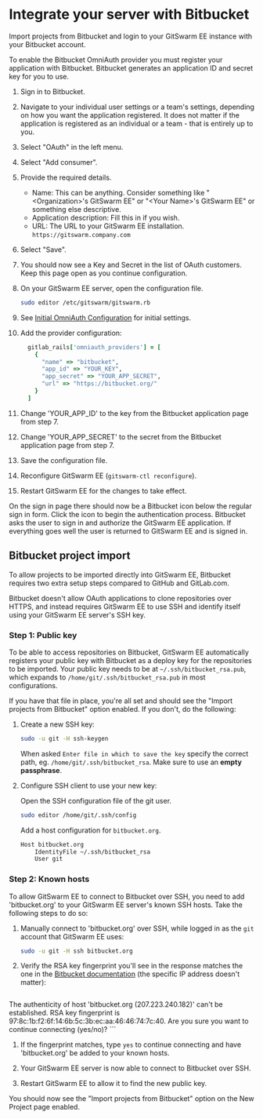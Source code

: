 # Integrate your server with Bitbucket

Import projects from Bitbucket and login to your GitSwarm EE instance with
your Bitbucket account.

To enable the Bitbucket OmniAuth provider you must register your
application with Bitbucket. Bitbucket generates an application ID and
secret key for you to use.

1.  Sign in to Bitbucket.

1.  Navigate to your individual user settings or a team's settings,
    depending on how you want the application registered. It does not
    matter if the application is registered as an individual or a team -
    that is entirely up to you.

1.  Select "OAuth" in the left menu.

1.  Select "Add consumer".

1.  Provide the required details.

    - Name: This can be anything. Consider something like
      "\<Organization\>'s GitSwarm EE" or "\<Your Name\>'s GitSwarm EE" or
      something else descriptive.
    - Application description: Fill this in if you wish.
    - URL: The URL to your GitSwarm EE installation.
      `https://gitswarm.company.com`

1.  Select "Save".

1.  You should now see a Key and Secret in the list of OAuth customers.
    Keep this page open as you continue configuration.

1.  On your GitSwarm EE server, open the configuration file.

    ```bash
    sudo editor /etc/gitswarm/gitswarm.rb
    ```

1.  See [Initial OmniAuth
    Configuration](omniauth.md#initial-omniauth-configuration) for initial
    settings.

1.  Add the provider configuration:

    ```ruby
      gitlab_rails['omniauth_providers'] = [
        {
          "name" => "bitbucket",
          "app_id" => "YOUR_KEY",
          "app_secret" => "YOUR_APP_SECRET",
          "url" => "https://bitbucket.org/"
        }
      ]
    ```

1.  Change 'YOUR_APP_ID' to the key from the Bitbucket application page
    from step 7.

1.  Change 'YOUR_APP_SECRET' to the secret from the Bitbucket application
    page from step 7.

1.  Save the configuration file.

1.  Reconfigure GitSwarm EE (`gitswarm-ctl reconfigure`).

1.  Restart GitSwarm EE for the changes to take effect.

On the sign in page there should now be a Bitbucket icon below the regular
sign in form. Click the icon to begin the authentication process.
Bitbucket asks the user to sign in and authorize the GitSwarm EE
application. If everything goes well the user is returned to GitSwarm EE
and is signed in.

## Bitbucket project import

To allow projects to be imported directly into GitSwarm EE, Bitbucket
requires two extra setup steps compared to GitHub and GitLab.com.

Bitbucket doesn't allow OAuth applications to clone repositories over
HTTPS, and instead requires GitSwarm EE to use SSH and identify itself
using your GitSwarm EE server's SSH key.

### Step 1: Public key

To be able to access repositories on Bitbucket, GitSwarm EE automatically
registers your public key with Bitbucket as a deploy key for the
repositories to be imported. Your public key needs to be at
`~/.ssh/bitbucket_rsa.pub`, which expands to
`/home/git/.ssh/bitbucket_rsa.pub` in most configurations.

If you have that file in place, you're all set and should see the "Import
projects from Bitbucket" option enabled. If you don't, do the following:

1.  Create a new SSH key:

    ```bash
    sudo -u git -H ssh-keygen
    ```

    When asked `Enter file in which to save the key` specify the correct
    path, eg. `/home/git/.ssh/bitbucket_rsa`. Make sure to use an **empty
    passphrase**.

1.  Configure SSH client to use your new key:

    Open the SSH configuration file of the git user.

    ```bash
    sudo editor /home/git/.ssh/config
    ```

    Add a host configuration for `bitbucket.org`.

    ```bash
    Host bitbucket.org
        IdentityFile ~/.ssh/bitbucket_rsa
        User git
    ```

### Step 2: Known hosts

To allow GitSwarm EE to connect to Bitbucket over SSH, you need to add
'bitbucket.org' to your GitSwarm EE server's known SSH hosts. Take the
following steps to do so:

1.  Manually connect to 'bitbucket.org' over SSH, while logged in as the
    `git` account that GitSwarm EE uses:

    ```bash
    sudo -u git -H ssh bitbucket.org
    ```

1.  Verify the RSA key fingerprint you'll see in the response matches the
    one in the [Bitbucket
    documentation](https://confluence.atlassian.com/display/BITBUCKET/Use+the+SSH+protocol+with+Bitbucket#UsetheSSHprotocolwithBitbucket-KnownhostorBitbucket'spublickeyfingerprints)
    (the specific IP address doesn't matter):

    ```
The authenticity of host 'bitbucket.org (207.223.240.182)' can't be established.
RSA key fingerprint is 97:8c:1b:f2:6f:14:6b:5c:3b:ec:aa:46:46:74:7c:40.
Are you sure you want to continue connecting (yes/no)?
    ```

1.  If the fingerprint matches, type `yes` to continue connecting and have
    'bitbucket.org' be added to your known hosts.

1.  Your GitSwarm EE server is now able to connect to Bitbucket over SSH.

1.  Restart GitSwarm EE to allow it to find the new public key.

You should now see the "Import projects from Bitbucket" option on the New
Project page enabled.

